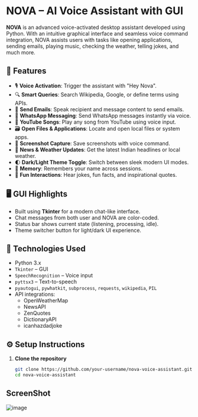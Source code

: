 # NOVA – AI Voice Assistant with GUI

**NOVA** is an advanced voice-activated desktop assistant developed using Python. With an intuitive graphical interface and seamless voice command integration, NOVA assists users with tasks like opening applications, sending emails, playing music, checking the weather, telling jokes, and much more.

## 🌟 Features

- 🎙️ **Voice Activation**: Trigger the assistant with "Hey Nova".
- 🔍 **Smart Queries**: Search Wikipedia, Google, or define terms using APIs.
- 📧 **Send Emails**: Speak recipient and message content to send emails.
- 📱 **WhatsApp Messaging**: Send WhatsApp messages instantly via voice.
- 🎵 **YouTube Songs**: Play any song from YouTube using voice input.
- 🗃️ **Open Files & Applications**: Locate and open local files or system apps.
- 📸 **Screenshot Capture**: Save screenshots with voice command.
- 📰 **News & Weather Updates**: Get the latest Indian headlines or local weather.
- 🌓 **Dark/Light Theme Toggle**: Switch between sleek modern UI modes.
- 🧠 **Memory**: Remembers your name across sessions.
- 🤖 **Fun Interactions**: Hear jokes, fun facts, and inspirational quotes.

## 🖥️ GUI Highlights

- Built using **Tkinter** for a modern chat-like interface.
- Chat messages from both user and NOVA are color-coded.
- Status bar shows current state (listening, processing, idle).
- Theme switcher button for light/dark UI experience.

## 🔧 Technologies Used

- Python 3.x
- `Tkinter` – GUI
- `SpeechRecognition` – Voice input
- `pyttsx3` – Text-to-speech
- `pyautogui`, `pywhatkit`, `subprocess`, `requests`, `wikipedia`, `PIL`
- API integrations:
  - OpenWeatherMap
  - NewsAPI
  - ZenQuotes
  - DictionaryAPI
  - icanhazdadjoke

## ⚙️ Setup Instructions

1. **Clone the repository**
   ```bash
   git clone https://github.com/your-username/nova-voice-assistant.git
   cd nova-voice-assistant


## ScreenShot

![image](https://github.com/user-attachments/assets/8a88aea5-6d4d-467f-86aa-2ff82f2e00c8)


